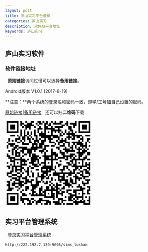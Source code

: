 ```yaml
---
layout: post
title: 庐山实习平台备份
categories: 庐山实习
description: 软件及平台地址
keywords: 庐山实习
---
```


## 庐山实习软件

### 软件链接地址
 
**原始链接**访问过慢可以选择**备用链接**。
 
Android版本 V1.0.1 (2017-8-19)
 
**注意：**两个系统的登录名和密码一致，即学/工号加自己设置的密码。
 
[原始链接](https://dev.handsmap.cn/lushan_njnu/)|[备用链接](http://ov827byht.bkt.clouddn.com/app/apk/com.handsmap.lushanv2.apk)
 
还可以扫**二维码**下载

![庐山软件备份](/images/2017-8-25-lushan/lushanv2-备份.png)

## 实习平台管理系统
 
[登录实习平台管理系统](http://222.192.7.130:9095/sims_lushan)
 
```
http://222.192.7.130:9095/sims_lushan
```
